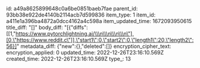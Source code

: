 id: a49a8625899648c0a6be0851baeb7fae
parent_id: 93bb38e922de4140b2114acb7d599836
item_type: 1
item_id: a411e1a396ba4872a0dcc4162a4c598a
item_updated_time: 1672093950615
title_diff: "[]"
body_diff: "[{\"diffs\":[[1,\"https://www.pytorchlightning.ai/\\\n\\\n\\\n\\\n\"],[0,\"https://www.reddit.c\"]],\"start1\":0,\"start2\":0,\"length1\":20,\"length2\":56}]"
metadata_diff: {"new":{},"deleted":[]}
encryption_cipher_text: 
encryption_applied: 0
updated_time: 2022-12-26T23:16:10.569Z
created_time: 2022-12-26T23:16:10.569Z
type_: 13